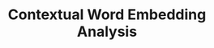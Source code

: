 ---
layout: post
title:  "Contextual Word Embedding Analysis"
info: "What linguistic properties are encoded in contextual word embeddings?"
tech: "conceptual framework, design studies, applications, evaluation studies"
demos: [
  {name: "Pre-trained BERT learns gender bias", pdf: "https://ieeexplore.ieee.org/abstract/document/9904461", link: "https://adapters.demo.lingvis.io", img: "assets/img/insights-bias.png", descr: "Visualizations can be used to compare models according to their word embedding spaces. By measuring the similarity between words in the model’s parameter space for specific concepts (e.g., stereotypical words and different gender), we can see associations that the models have learned from the training data."},
  {name: "BLOOM-1b3 learns unexpected biases", pdf: "https://ieeexplore.ieee.org/abstract/document/10357717", link: "https://prompt-comparison.lingvis.io", img: "assets/img/insights-prompt-bias4.png", descr: "Visualizations can also be used to compare model outputs for slightly varying prompts. By representing outputs in a common 2D space and using clustering on output trajectories, we visually group similar outputs for exploration. As showcased here, especially models with fewer parameters produce more biased outputs."},
  {name: "Function word embeddings encode a lot of information", pdf: "https://onlinelibrary.wiley.com/doi/full/10.1111/cgf.14541", link: "https://lmfingerprints.lingvis.io", img: "assets/img/insights-lmfing-function-word2.png", descr: "In BERT, function word embeddings have a low self-similarity, especially in the upper layers. It means that the embedding vectors change if these words are used in different contexts. Hence, embedding vectors do not capture only the word semantic meaning. In upper layers, the nearest neighbors of function words do not necessary have the same POS tag, but rather the neighbors are content words from the same sentence."},
  #"Visualizations can help to explore when the model encodes specific linguistic properties. In the early layers of BERT, token nearest neighbors have a high lexical and semantic similarity. In middle layers, BERT captures named entity categories and syntax, i.e., tokens are more similar to those that have the same previous or following POS tag. In upper layers, tokens within the same sentence become more similar to each other."},  
  {name: "BERT does not understand function word meaning", pdf: "https://aclanthology.org/2022.coling-1.272/", link: "https://function-words.lingvis.io", img: "assets/img/insights-funct-words3.png", descr: "Although function words are highly contextualized, the model does not necessarily 'understand' their functional meaning in the sentence. In many cases, BERT makes semantically wrong predictions when varying used quantifiers, negations, and other function word classes."},

]
---